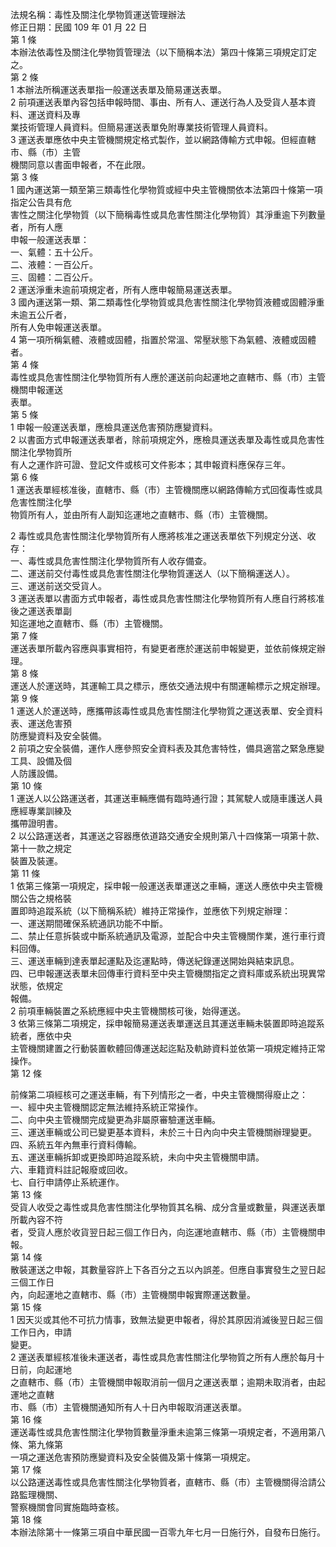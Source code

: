 法規名稱：毒性及關注化學物質運送管理辦法  
修正日期：民國 109 年 01 月 22 日  
第 1 條  
本辦法依毒性及關注化學物質管理法（以下簡稱本法）第四十條第三項規定訂定之。  
第 2 條  
1 本辦法所稱運送表單指一般運送表單及簡易運送表單。  
2 前項運送表單內容包括申報時間、事由、所有人、運送行為人及受貨人基本資料、運送資料及專  
業技術管理人員資料。但簡易運送表單免附專業技術管理人員資料。  
3 運送表單應依中央主管機關規定格式製作，並以網路傳輸方式申報。但經直轄市、縣（市）主管  
機關同意以書面申報者，不在此限。  
第 3 條  
1 國內運送第一類至第三類毒性化學物質或經中央主管機關依本法第四十條第一項指定公告具有危  
害性之關注化學物質（以下簡稱毒性或具危害性關注化學物質）其淨重逾下列數量者，所有人應  
申報一般運送表單：  
一、氣體：五十公斤。  
二、液體：一百公斤。  
三、固體：二百公斤。  
2 運送淨重未逾前項規定者，所有人應申報簡易運送表單。  
3 國內運送第一類、第二類毒性化學物質或具危害性關注化學物質液體或固體淨重未逾五公斤者，  
所有人免申報運送表單。  
4 第一項所稱氣體、液體或固體，指置於常溫、常壓狀態下為氣體、液體或固體者。  
第 4 條  
毒性或具危害性關注化學物質所有人應於運送前向起運地之直轄市、縣（市）主管機關申報運送  
表單。  
第 5 條  
1 申報一般運送表單，應檢具運送危害預防應變資料。  
2 以書面方式申報運送表單者，除前項規定外，應檢具運送表單及毒性或具危害性關注化學物質所  
有人之運作許可證、登記文件或核可文件影本；其申報資料應保存三年。  
第 6 條  
1 運送表單經核准後，直轄市、縣（市）主管機關應以網路傳輸方式回復毒性或具危害性關注化學  
物質所有人，並由所有人副知迄運地之直轄市、縣（市）主管機關。  


2 毒性或具危害性關注化學物質所有人應將核准之運送表單依下列規定分送、收存：  
一、毒性或具危害性關注化學物質所有人收存備查。  
二、運送前交付毒性或具危害性關注化學物質運送人（以下簡稱運送人）。  
三、運送前送交受貨人。  
3 運送表單以書面方式申報者，毒性或具危害性關注化學物質所有人應自行將核准後之運送表單副  
知迄運地之直轄市、縣（市）主管機關。  
第 7 條  
運送表單所載內容應與事實相符，有變更者應於運送前申報變更，並依前條規定辦理。  
第 8 條  
運送人於運送時，其運輸工具之標示，應依交通法規中有關運輸標示之規定辦理。  
第 9 條  
1 運送人於運送時，應攜帶該毒性或具危害性關注化學物質之運送表單、安全資料表、運送危害預  
防應變資料及安全裝備。  
2 前項之安全裝備，運作人應參照安全資料表及其危害特性，備具適當之緊急應變工具、設備及個  
人防護設備。  
第 10 條  
1 運送人以公路運送者，其運送車輛應備有臨時通行證；其駕駛人或隨車護送人員應經專業訓練及  
攜帶證明書。  
2 以公路運送者，其運送之容器應依道路交通安全規則第八十四條第一項第十款、第十一款之規定  
裝置及裝運。  
第 11 條  
1 依第三條第一項規定，採申報一般運送表單運送之車輛，運送人應依中央主管機關公告之規格裝  
置即時追蹤系統（以下簡稱系統）維持正常操作，並應依下列規定辦理：  
一、運送期間確保系統通訊功能不中斷。  
二、禁止任意拆裝或中斷系統通訊及電源，並配合中央主管機關作業，進行車行資料回傳。  
三、運送車輛到達表單起運點及迄運點時，傳送紀錄運送開始與結束訊息。  
四、已申報運送表單未回傳車行資料至中央主管機關指定之資料庫或系統出現異常狀態，依規定  
報備。  
2 前項車輛裝置之系統應經中央主管機關核可後，始得運送。  
3 依第三條第二項規定，採申報簡易運送表單運送且其運送車輛未裝置即時追蹤系統者，應依中央  
主管機關建置之行動裝置軟體回傳運送起迄點及軌跡資料並依第一項規定維持正常操作。  
第 12 條  


前條第二項經核可之運送車輛，有下列情形之一者，中央主管機關得廢止之：  
一、經中央主管機關認定無法維持系統正常操作。  
二、向中央主管機關完成變更為非屬原審驗運送車輛。  
三、運送車輛或公司已變更基本資料，未於三十日內向中央主管機關辦理變更。  
四、系統五年內無車行資料傳輸。  
五、運送車輛拆卸或更換即時追蹤系統，未向中央主管機關申請。  
六、車籍資料註記報廢或回收。  
七、自行申請停止系統運作。  
第 13 條  
受貨人收受之毒性或具危害性關注化學物質其名稱、成分含量或數量，與運送表單所載內容不符  
者，受貨人應於收貨翌日起三個工作日內，向迄運地直轄市、縣（市）主管機關申報。  
第 14 條  
散裝運送之申報，其數量容許上下各百分之五以內誤差。但應自事實發生之翌日起三個工作日  
內，向起運地之直轄市、縣（市）主管機關申報實際運送數量。  
第 15 條  
1 因天災或其他不可抗力情事，致無法變更申報者，得於其原因消滅後翌日起三個工作日內，申請  
變更。  
2 運送表單經核准後未運送者，毒性或具危害性關注化學物質之所有人應於每月十日前，向起運地  
之直轄市、縣（市）主管機關申報取消前一個月之運送表單；逾期未取消者，由起運地之直轄  
市、縣（市）主管機關通知所有人十日內申報取消運送表單。  
第 16 條  
運送毒性或具危害性關注化學物質數量淨重未逾第三條第一項規定者，不適用第八條、第九條第  
一項之運送危害預防應變資料及安全裝備及第十條第一項規定。  
第 17 條  
以公路運送毒性或具危害性關注化學物質者，直轄市、縣（市）主管機關得洽請公路監理機關、  
警察機關會同實施臨時查核。  
第 18 條  
本辦法除第十一條第三項自中華民國一百零九年七月一日施行外，自發布日施行。  


